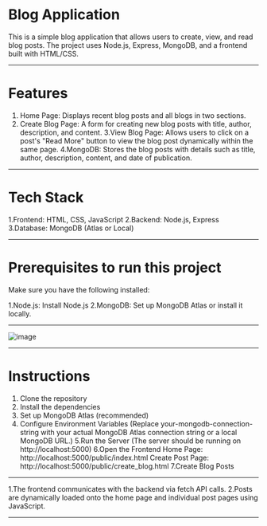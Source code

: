 # Blog Application
This is a simple blog application that allows users to create, view, and read blog posts. The project uses Node.js, Express, MongoDB, and a frontend built with HTML/CSS.


----------------------------------------------------------------------------------------------------------------------------------------------------------------------------------------------

# Features

1. Home Page: Displays recent blog posts and all blogs in two sections.
2. Create Blog Page: A form for creating new blog posts with title, author, description, and 
   content.
3.View Blog Page: Allows users to click on a post's "Read More" button to view the blog post 
   dynamically within the same page.
4.MongoDB: Stores the blog posts with details such as title, author, description, content, and 
   date of publication.

----------------------------------------------------------------------------------------------------------------------------------------------------------------------------------------------

# Tech Stack

1.Frontend: HTML, CSS, JavaScript
2.Backend: Node.js, Express
3.Database: MongoDB (Atlas or Local)

----------------------------------------------------------------------------------------------------------------------------------------------------------------------------------------------

# Prerequisites to run this project

Make sure you have the following installed:

1.Node.js: Install Node.js
2.MongoDB: Set up MongoDB Atlas or install it locally.

----------------------------------------------------------------------------------------------------------------------------------------------------------------------------------------------

![image](https://github.com/user-attachments/assets/a5508393-fdb4-4b7e-b3f6-d7847f66d8c4)


----------------------------------------------------------------------------------------------------------------------------------------------------------------------------------------------

# Instructions
1. Clone the repository
2. Install the dependencies
3. Set up MongoDB Atlas (recommended)
4. Configure Environment Variables (Replace your-mongodb-connection-string with your actual MongoDB Atlas connection string or a local MongoDB URL.)
5.Run the Server (The server should be running on http://localhost:5000)
6.Open the Frontend
  Home Page: http://localhost:5000/public/index.html
  Create Post Page: http://localhost:5000/public/create_blog.html
7.Create Blog Posts

----------------------------------------------------------------------------------------------------------------------------------------------------------------------------------------------

1.The frontend communicates with the backend via fetch API calls.
2.Posts are dynamically loaded onto the home page and individual post pages using JavaScript.

----------------------------------------------------------------------------------------------------------------------------------------------------------------------------------------------
